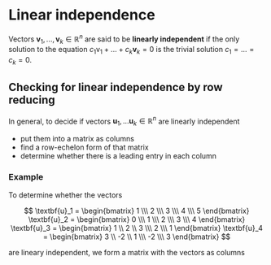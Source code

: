 # Linear independence

Vectors $\textbf{v}_1,...,\textbf{v}_k \in \mathbb{R}^n$ are said to be **linearly independent** if the only solution to the equation $c_1\text{v}_1+...+c_k\textbf{v}_k = 0$ is the trivial solution $c_1=...=c_k=0$.

## Checking for linear independence by row reducing

In general, to decide if vectors $\textbf{u}_1,...\textbf{u}_k \in \mathbb{R}^n$ are linearly independent

- put them into a matrix as columns
- find a row-echelon form of that matrix
- determine whether there is a leading entry in each column

### Example

To determine whether the vectors

$$
\textbf{u}_1 = \begin{bmatrix} 1 \\\ 2 \\\ 3 \\\ 4 \\\ 5 \end{bmatrix}
\textbf{u}_2 = \begin{bmatrix} 0 \\\ 1 \\\ 2 \\\ 3 \\\ 4 \end{bmatrix}
\textbf{u}_3 = \begin{bmatrix} 1 \\ 2 \\ 3 \\\ 2 \\\ 1 \end{bmatrix}
\textbf{u}_4 = \begin{bmatrix} 3 \\ -2 \\ 1 \\\ -2 \\\ 3 \end{bmatrix}
$$

are lineary independent, we form a matrix with the vectors as columns
